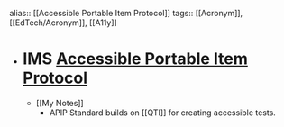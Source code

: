 alias:: [[Accessible Portable Item Protocol]]
tags:: [[Acronym]], [[EdTech/Acronym]], [[A11y]]

- # IMS [Accessible Portable Item Protocol](https://www.1edtech.org/standards/accessible-portable-item-protocol)
	- [[My Notes]]
		- APIP Standard builds on [[QTI]] for creating accessible tests.